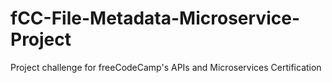 # fCC-File-Metadata-Microservice-Project
Project challenge for freeCodeCamp's APIs and Microservices Certification
